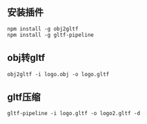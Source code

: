## 安装插件
```
npm install -g obj2gltf
npm install -g gltf-pipeline
```
## obj转gltf
`obj2gltf -i logo.obj -o logo.gltf`
## gltf压缩
`gltf-pipeline -i logo.gltf -o logo2.gltf -d`